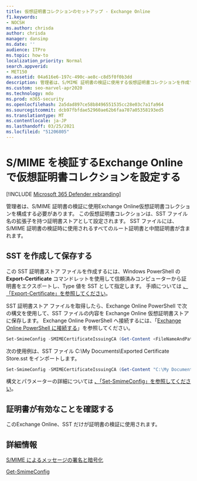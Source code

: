 ```yaml
---
title: 仮想証明書コレクションのセットアップ - Exchange Online
f1.keywords:
- NOCSH
ms.author: chrisda
author: chrisda
manager: dansimp
ms.date: ''
audience: ITPro
ms.topic: how-to
localization_priority: Normal
search.appverid:
- MET150
ms.assetid: 04a616e6-197c-490c-ae8c-c8d5f0f0b3dd
description: 管理者は、S/MIME 証明書の検証に使用する仮想証明書コレクションを作成する方法をExchange Online。
ms.custom: seo-marvel-apr2020
ms.technology: mdo
ms.prod: m365-security
ms.openlocfilehash: 2a5dad897ce58b8496551535cc28e03c7a1fa964
ms.sourcegitcommit: dcb97fbfdae52960ae62b6faa707a05358193ed5
ms.translationtype: MT
ms.contentlocale: ja-JP
ms.lasthandoff: 03/25/2021
ms.locfileid: "51206805"
---
```

# <a name="set-up-virtual-certificate-collection-in-exchange-online-to-validate-smime"></a>S/MIME を検証するExchange Onlineで仮想証明書コレクションを設定する

[!INCLUDE [Microsoft 365 Defender rebranding](../includes/microsoft-defender-for-office.md)]


管理者は、S/MIME 証明書の検証に使用Exchange Online仮想証明書コレクションを構成する必要があります。 この仮想証明書コレクションは、SST ファイル名の拡張子を持つ証明書ストアとして設定されます。 SST ファイルには、S/MIME 証明書の検証時に使用されるすべてのルート証明書と中間証明書が含まれます。

## <a name="create-and-save-an-sst"></a>SST を作成して保存する

この SST 証明書ストア ファイルを作成するには、Windows PowerShell の **Export-Certificate** コマンドレットを使用して信頼済みコンピューターから証明書をエクスポートし、Type 値を SST として指定します。 手順については [、「Export-Certificate」を参照してください](/powershell/module/pkiclient/export-certificate)。

SST 証明書ストア ファイルを取得したら、Exchange Online PowerShell で次の構文を使用して、SST ファイルの内容を Exchange Online 仮想証明書ストアに保存します。 Exchange Online PowerShell へ接続するには、「[Exchange Online PowerShell に接続する](/powershell/exchange/connect-to-exchange-online-powershell)」を参照してください。

```PowerShell
Set-SmimeConfig -SMIMECertificateIssuingCA (Get-Content <FileNameAndPath>.sst -Encoding Byte)
```

次の使用例は、SST ファイル C:\My Documents\Exported Certificate Store.sst をインポートします。

```PowerShell
Set-SmimeConfig -SMIMECertificateIssuingCA (Get-Content "C:\My Documents\Exported Certificate Store.sst" -Encoding Byte)
```

構文とパラメーターの詳細については [、「Set-SmimeConfig」を参照してください](/powershell/module/exchange/set-smimeconfig)。

## <a name="ensuring-a-certificate-is-valid"></a>証明書が有効なことを確認する

このExchange Online、SST だけが証明書の検証に使用されます。

## <a name="more-information"></a>詳細情報

[S/MIME によるメッセージの署名と暗号化](s-mime-for-message-signing-and-encryption.md)

[Get-SmimeConfig](/powershell/module/exchange/get-smimeconfig)